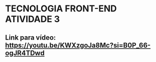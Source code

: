 # TECNOLOGIA FRONT-END ATIVIDADE 3

## Link para vídeo: https://youtu.be/KWXzgoJa8Mc?si=B0P_66-ogJR4TDwd
